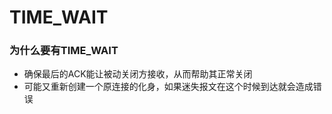 # TIME_WAIT

### 为什么要有TIME_WAIT

- 确保最后的ACK能让被动关闭方接收，从而帮助其正常关闭
- 可能又重新创建一个原连接的化身，如果迷失报文在这个时候到达就会造成错误

